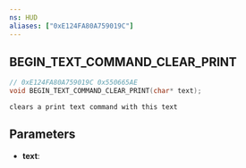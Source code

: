 ```yaml
---
ns: HUD
aliases: ["0xE124FA80A759019C"]
---
```

## BEGIN_TEXT_COMMAND_CLEAR_PRINT

```c
// 0xE124FA80A759019C 0x550665AE
void BEGIN_TEXT_COMMAND_CLEAR_PRINT(char* text);
```

```
clears a print text command with this text  
```

## Parameters
* **text**: 

